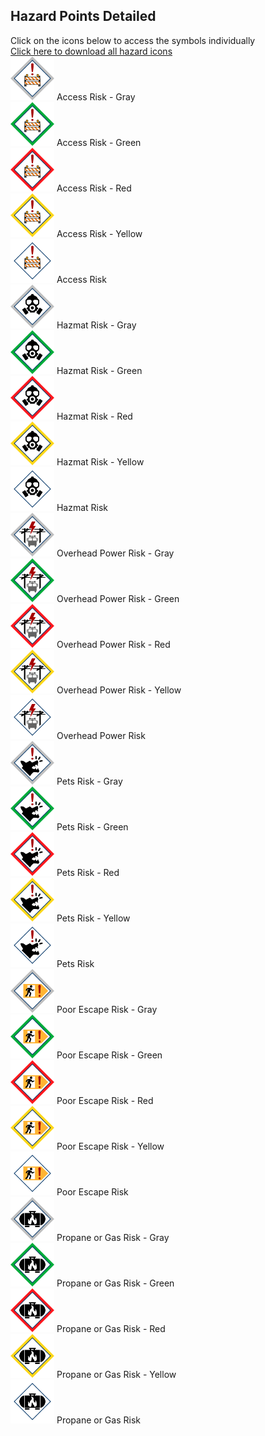 ## Hazard Points Detailed<br>
Click on the icons below to access the symbols individually <br>
<a href='https://github.com/afackler/Wildfire-Symbology/raw/main/Hazards/icons/icons.zip'>Click here to download all hazard icons</a><br>
<a href='https://github.com/afackler/Wildfire-Symbology/blob/main/Hazards/icons/Mitigation_Parcel-AccessRisk-gray-halo_256x256.svg'><img src='https://raw.githubusercontent.com/afackler/Wildfire-Symbology/main/Hazards/icons/Mitigation_Parcel-AccessRisk-gray-halo_256x256.svg' width='70'></a> Access Risk - Gray<br><a href='https://github.com/afackler/Wildfire-Symbology/blob/main/Hazards/icons/Mitigation_Parcel-AccessRisk-green-halo_256x256.svg'><img src='https://raw.githubusercontent.com/afackler/Wildfire-Symbology/main/Hazards/icons/Mitigation_Parcel-AccessRisk-green-halo_256x256.svg' width='70'></a> Access Risk - Green<br><a href='https://github.com/afackler/Wildfire-Symbology/blob/main/Hazards/icons/Mitigation_Parcel-AccessRisk-red-halo_256x256.svg'><img src='https://raw.githubusercontent.com/afackler/Wildfire-Symbology/main/Hazards/icons/Mitigation_Parcel-AccessRisk-red-halo_256x256.svg' width='70'></a> Access Risk - Red<br><a href='https://github.com/afackler/Wildfire-Symbology/blob/main/Hazards/icons/Mitigation_Parcel-AccessRisk-yellow-halo_256x256.svg'><img src='https://raw.githubusercontent.com/afackler/Wildfire-Symbology/main/Hazards/icons/Mitigation_Parcel-AccessRisk-yellow-halo_256x256.svg' width='70'></a> Access Risk - Yellow<br><a href='https://github.com/afackler/Wildfire-Symbology/blob/main/Hazards/icons/Mitigation_Parcel-AccessRisk_256x256.svg'><img src='https://raw.githubusercontent.com/afackler/Wildfire-Symbology/main/Hazards/icons/Mitigation_Parcel-AccessRisk_256x256.svg' width='70'></a> Access Risk<br><a href='https://github.com/afackler/Wildfire-Symbology/blob/main/Hazards/icons/Mitigation_Parcel-HazmatRisk-gray-halo_256x256.svg'><img src='https://raw.githubusercontent.com/afackler/Wildfire-Symbology/main/Hazards/icons/Mitigation_Parcel-HazmatRisk-gray-halo_256x256.svg' width='70'></a> Hazmat Risk - Gray<br><a href='https://github.com/afackler/Wildfire-Symbology/blob/main/Hazards/icons/Mitigation_Parcel-HazmatRisk-green-halo_256x256.svg'><img src='https://raw.githubusercontent.com/afackler/Wildfire-Symbology/main/Hazards/icons/Mitigation_Parcel-HazmatRisk-green-halo_256x256.svg' width='70'></a> Hazmat Risk - Green<br><a href='https://github.com/afackler/Wildfire-Symbology/blob/main/Hazards/icons/Mitigation_Parcel-HazmatRisk-red-halo_256x256.svg'><img src='https://raw.githubusercontent.com/afackler/Wildfire-Symbology/main/Hazards/icons/Mitigation_Parcel-HazmatRisk-red-halo_256x256.svg' width='70'></a> Hazmat Risk - Red<br><a href='https://github.com/afackler/Wildfire-Symbology/blob/main/Hazards/icons/Mitigation_Parcel-HazmatRisk-yellow-halo_256x256.svg'><img src='https://raw.githubusercontent.com/afackler/Wildfire-Symbology/main/Hazards/icons/Mitigation_Parcel-HazmatRisk-yellow-halo_256x256.svg' width='70'></a> Hazmat Risk - Yellow<br><a href='https://github.com/afackler/Wildfire-Symbology/blob/main/Hazards/icons/Mitigation_Parcel-HazmatRisk_256x256.svg'><img src='https://raw.githubusercontent.com/afackler/Wildfire-Symbology/main/Hazards/icons/Mitigation_Parcel-HazmatRisk_256x256.svg' width='70'></a> Hazmat Risk<br><a href='https://github.com/afackler/Wildfire-Symbology/blob/main/Hazards/icons/Mitigation_Parcel-OverheadPowerRisk-gray-halo_256x256.svg'><img src='https://raw.githubusercontent.com/afackler/Wildfire-Symbology/main/Hazards/icons/Mitigation_Parcel-OverheadPowerRisk-gray-halo_256x256.svg' width='70'></a> Overhead Power Risk - Gray<br><a href='https://github.com/afackler/Wildfire-Symbology/blob/main/Hazards/icons/Mitigation_Parcel-OverheadPowerRisk-green-halo_256x256.svg'><img src='https://raw.githubusercontent.com/afackler/Wildfire-Symbology/main/Hazards/icons/Mitigation_Parcel-OverheadPowerRisk-green-halo_256x256.svg' width='70'></a> Overhead Power Risk - Green<br><a href='https://github.com/afackler/Wildfire-Symbology/blob/main/Hazards/icons/Mitigation_Parcel-OverheadPowerRisk-red-halo_256x256.svg'><img src='https://raw.githubusercontent.com/afackler/Wildfire-Symbology/main/Hazards/icons/Mitigation_Parcel-OverheadPowerRisk-red-halo_256x256.svg' width='70'></a> Overhead Power Risk - Red<br><a href='https://github.com/afackler/Wildfire-Symbology/blob/main/Hazards/icons/Mitigation_Parcel-OverheadPowerRisk-yellow-halo_256x256.svg'><img src='https://raw.githubusercontent.com/afackler/Wildfire-Symbology/main/Hazards/icons/Mitigation_Parcel-OverheadPowerRisk-yellow-halo_256x256.svg' width='70'></a> Overhead Power Risk - Yellow<br><a href='https://github.com/afackler/Wildfire-Symbology/blob/main/Hazards/icons/Mitigation_Parcel-OverheadPowerRisk_256x256.svg'><img src='https://raw.githubusercontent.com/afackler/Wildfire-Symbology/main/Hazards/icons/Mitigation_Parcel-OverheadPowerRisk_256x256.svg' width='70'></a> Overhead Power Risk<br><a href='https://github.com/afackler/Wildfire-Symbology/blob/main/Hazards/icons/Mitigation_Parcel-PetsRisk-gray-halo_256x256.svg'><img src='https://raw.githubusercontent.com/afackler/Wildfire-Symbology/main/Hazards/icons/Mitigation_Parcel-PetsRisk-gray-halo_256x256.svg' width='70'></a> Pets Risk - Gray<br><a href='https://github.com/afackler/Wildfire-Symbology/blob/main/Hazards/icons/Mitigation_Parcel-PetsRisk-green-halo_256x256.svg'><img src='https://raw.githubusercontent.com/afackler/Wildfire-Symbology/main/Hazards/icons/Mitigation_Parcel-PetsRisk-green-halo_256x256.svg' width='70'></a> Pets Risk - Green<br><a href='https://github.com/afackler/Wildfire-Symbology/blob/main/Hazards/icons/Mitigation_Parcel-PetsRisk-red-halo_256x256.svg'><img src='https://raw.githubusercontent.com/afackler/Wildfire-Symbology/main/Hazards/icons/Mitigation_Parcel-PetsRisk-red-halo_256x256.svg' width='70'></a> Pets Risk - Red<br><a href='https://github.com/afackler/Wildfire-Symbology/blob/main/Hazards/icons/Mitigation_Parcel-PetsRisk-yellow-halo_256x256.svg'><img src='https://raw.githubusercontent.com/afackler/Wildfire-Symbology/main/Hazards/icons/Mitigation_Parcel-PetsRisk-yellow-halo_256x256.svg' width='70'></a> Pets Risk - Yellow<br><a href='https://github.com/afackler/Wildfire-Symbology/blob/main/Hazards/icons/Mitigation_Parcel-PetsRisk_256x256.svg'><img src='https://raw.githubusercontent.com/afackler/Wildfire-Symbology/main/Hazards/icons/Mitigation_Parcel-PetsRisk_256x256.svg' width='70'></a> Pets Risk<br><a href='https://github.com/afackler/Wildfire-Symbology/blob/main/Hazards/icons/Mitigation_Parcel-PoorEscapeRisk-gray-halo_256x256.svg'><img src='https://raw.githubusercontent.com/afackler/Wildfire-Symbology/main/Hazards/icons/Mitigation_Parcel-PoorEscapeRisk-gray-halo_256x256.svg' width='70'></a> Poor Escape Risk - Gray<br><a href='https://github.com/afackler/Wildfire-Symbology/blob/main/Hazards/icons/Mitigation_Parcel-PoorEscapeRisk-green-halo_256x256.svg'><img src='https://raw.githubusercontent.com/afackler/Wildfire-Symbology/main/Hazards/icons/Mitigation_Parcel-PoorEscapeRisk-green-halo_256x256.svg' width='70'></a> Poor Escape Risk - Green<br><a href='https://github.com/afackler/Wildfire-Symbology/blob/main/Hazards/icons/Mitigation_Parcel-PoorEscapeRisk-red-halo_256x256.svg'><img src='https://raw.githubusercontent.com/afackler/Wildfire-Symbology/main/Hazards/icons/Mitigation_Parcel-PoorEscapeRisk-red-halo_256x256.svg' width='70'></a> Poor Escape Risk - Red<br><a href='https://github.com/afackler/Wildfire-Symbology/blob/main/Hazards/icons/Mitigation_Parcel-PoorEscapeRisk-yellow-halo_256x256.svg'><img src='https://raw.githubusercontent.com/afackler/Wildfire-Symbology/main/Hazards/icons/Mitigation_Parcel-PoorEscapeRisk-yellow-halo_256x256.svg' width='70'></a> Poor Escape Risk - Yellow<br><a href='https://github.com/afackler/Wildfire-Symbology/blob/main/Hazards/icons/Mitigation_Parcel-PoorEscapeRisk_256x256.svg'><img src='https://raw.githubusercontent.com/afackler/Wildfire-Symbology/main/Hazards/icons/Mitigation_Parcel-PoorEscapeRisk_256x256.svg' width='70'></a> Poor Escape Risk<br><a href='https://github.com/afackler/Wildfire-Symbology/blob/main/Hazards/icons/Mitigation_Parcel-PropaneOrGasRisk-gray-halo_256x256.svg'><img src='https://raw.githubusercontent.com/afackler/Wildfire-Symbology/main/Hazards/icons/Mitigation_Parcel-PropaneOrGasRisk-gray-halo_256x256.svg' width='70'></a> Propane or Gas Risk - Gray<br><a href='https://github.com/afackler/Wildfire-Symbology/blob/main/Hazards/icons/Mitigation_Parcel-PropaneOrGasRisk-green-halo_256x256.svg'><img src='https://raw.githubusercontent.com/afackler/Wildfire-Symbology/main/Hazards/icons/Mitigation_Parcel-PropaneOrGasRisk-green-halo_256x256.svg' width='70'></a> Propane or Gas Risk - Green<br><a href='https://github.com/afackler/Wildfire-Symbology/blob/main/Hazards/icons/Mitigation_Parcel-PropaneOrGasRisk-red-halo_256x256.svg'><img src='https://raw.githubusercontent.com/afackler/Wildfire-Symbology/main/Hazards/icons/Mitigation_Parcel-PropaneOrGasRisk-red-halo_256x256.svg' width='70'></a> Propane or Gas Risk - Red<br><a href='https://github.com/afackler/Wildfire-Symbology/blob/main/Hazards/icons/Mitigation_Parcel-PropaneOrGasRisk-yellow-halo_256x256.svg'><img src='https://raw.githubusercontent.com/afackler/Wildfire-Symbology/main/Hazards/icons/Mitigation_Parcel-PropaneOrGasRisk-yellow-halo_256x256.svg' width='70'></a> Propane or Gas Risk - Yellow<br><a href='https://github.com/afackler/Wildfire-Symbology/blob/main/Hazards/icons/Mitigation_Parcel-PropaneOrGasRisk_256x256.svg'><img src='https://raw.githubusercontent.com/afackler/Wildfire-Symbology/main/Hazards/icons/Mitigation_Parcel-PropaneOrGasRisk_256x256.svg' width='70'></a> Propane or Gas Risk<br>
